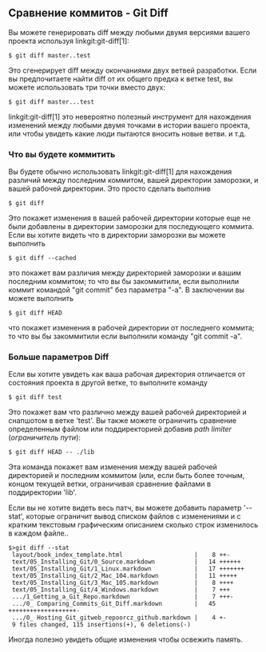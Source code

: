 ## Сравнение коммитов - Git Diff ##

Вы можете генерировать diff между любыми двумя версиями вашего проекта используя linkgit:git-diff[1]:

    $ git diff master..test

Это сгенерирует diff между окончаниями двух ветвей разработки. Если вы предпочитаете найти diff от их общего предка к ветке test, вы можете использовать три точки вместо двух:

    $ git diff master...test

linkgit:git-diff[1] это невероятно полезный инструмент для нахождения изменений между любыми двумя точками в истории вашего проекта, или чтобы увидеть какие люди пытаются вносить новые ветви. и т.д.

### Что вы будете коммитить ###

Вы будете обычно использовать linkgit:git-diff[1] для нахождения различий между последним коммитом, вашей директории заморозки, и вашей рабочей директории. Это просто сделать выполнив 
    
    $ git diff
    
Это покажет изменения в вашей рабочей директории которые еще не были добавлены в директории заморозки для последующего коммита. Если вы хотите видеть что в директории заморозки вы можете выполнить

    $ git diff --cached

это покажет вам различия между директорией заморозки и вашим последним коммитом; то что вы бы закоммитили, если выполнили коммит командой "git commit" без параметра "-a".
В заключении вы можете выполнить

    $ git diff HEAD

что покажет изменения в рабочей директории от последнего коммита; то что вы бы закоммитили если выполнили команду "git commit -a".

### Больше параметров Diff ###

Если вы хотите увидеть как ваша рабочая директория отличается от состояния проекта в другой ветке, то выполните команду

    $ git diff test
    
Это покажет вам что различно между вашей рабочей директорией и снапшотом в ветке 'test'.  Вы также можете ограничить сравнение определенным файлом или поддиректорией добавив *path limiter* (*ограничитель пути*):

    $ git diff HEAD -- ./lib 

Эта команда покажет вам изменения между вашей рабочей директорией и последним коммитом (или, если быть более точным, концом текущей ветки, ограничивая сравнение файлами в поддиректории 'lib'.

Если вы не хотите видеть весь патч, вы можете добавить параметр '--stat', которые ограничит вывод списком файлов с изменениями и с кратким текстовым графическим описанием сколько строк изменилось в каждом файле..

    $>git diff --stat
     layout/book_index_template.html                    |    8 ++-
     text/05_Installing_Git/0_Source.markdown           |   14 ++++++
     text/05_Installing_Git/1_Linux.markdown            |   17 +++++++
     text/05_Installing_Git/2_Mac_104.markdown          |   11 +++++
     text/05_Installing_Git/3_Mac_105.markdown          |    8 ++++
     text/05_Installing_Git/4_Windows.markdown          |    7 +++
     .../1_Getting_a_Git_Repo.markdown                  |    7 +++-
     .../0_ Comparing_Commits_Git_Diff.markdown         |   45 +++++++++++++++++++-
     .../0_ Hosting_Git_gitweb_repoorcz_github.markdown |    4 +-
     9 files changed, 115 insertions(+), 6 deletions(-)

Иногда полезно увидеть общие изменения чтобы освежить память.
